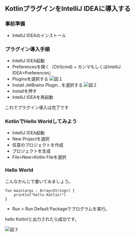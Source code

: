 ## KotlinプラグインをIntelliJ IDEAに導入する

### 事前準備
* IntelliJ IDEAのインストール

### プラグイン導入手順

* IntelliJ IDEA起動
* Preferencesを開く（Ctrl(cmd) + カンマもしくはIntelliJ IDEA>Preferences）
* Pluginsを選択する
![図１](http://3.bp.blogspot.com/-IeqtRGH9heA/VP7ejZ5dpPI/AAAAAAAACRE/gCpTiY6K4M0/s1600/%E3%82%B9%E3%82%AF%E3%83%AA%E3%83%BC%E3%83%B3%E3%82%B7%E3%83%A7%E3%83%83%E3%83%88%2B2015-03-10%2B21.06.52.png)
* Install JetBrains Plugin...を選択する
![図２](http://4.bp.blogspot.com/-VsJlgrXtGn0/VP7gGEG8Y2I/AAAAAAAACRU/I5LQ29tsayI/s1600/%E3%82%B9%E3%82%AF%E3%83%AA%E3%83%BC%E3%83%B3%E3%82%B7%E3%83%A7%E3%83%83%E3%83%88%2B2015-03-10%2B21.13.36.png)
* Installを押す
* IntelliJ IDEAを再起動


   
   
これでプラグイン導入は完了です
   

### KotlinでHello Worldしてみよう
* IntelliJ IDEA起動
* New Projectを選択
* 任意のプロジェクトを作成
* プロジェクトを生成
* File>New>Kotlin Fileを選択

### Hello World
   
   こんなかんじで書いてみましょう。
   
    fun main(args : Array<String>) {
        println("hello Kotlin!")
    }
   
   
* Run > Run Default Packageでプログラムを実行。   
   
hello Kotlin!と出力されたら成功です。
   
![図３](http://3.bp.blogspot.com/-d9sU0IkLs8c/VP7l3vS7uLI/AAAAAAAACRg/lSMIbXxoMOg/s1600/%E3%82%B9%E3%82%AF%E3%83%AA%E3%83%BC%E3%83%B3%E3%82%B7%E3%83%A7%E3%83%83%E3%83%88%2B2015-03-10%2B21.38.06.png)  
   
